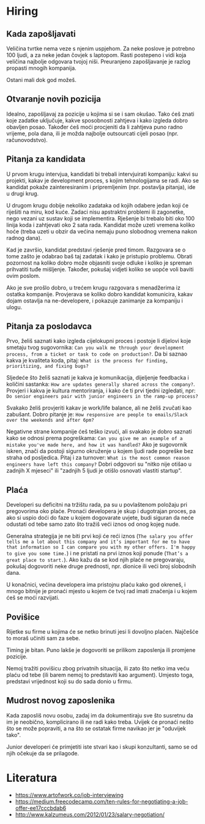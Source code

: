 # Hiring

## Kada zapošljavati

Veličina tvrtke nema veze s njenim uspjehom. Za neke poslove je potrebno 100 ljudi, a za neke jedan čovjek s laptopom. Rasti postepeno i vidi koja veličina najbolje odgovara tvojoj niši. Preuranjeno zapošljavanje je razlog propasti mnogih kompanija.

Ostani mali dok god možeš.

## Otvaranje novih pozicija

Idealno, zapošljavaj za pozicije u kojima si se i sam okušao. Tako ćeš znati koje zadatke uključuje, kakve sposobnosti zahtjeva i kako izgleda dobro obavljen posao. Također ćeš moći procjeniti da li zahtjeva puno radno vrijeme, pola dana, ili je možda najbolje outsourcati cijeli posao (npr. računovodstvo).

## Pitanja za kandidata

U prvom krugu intervjua, kandidati bi trebali intervjuirati kompaniju: kakvi su projekti, kakav je development proces, s kojim tehnologijama se radi. Ako se kandidat pokaže zainteresiranim i pripremljenim (npr. postavlja pitanja), ide u drugi krug.

U drugom krugu dobije nekoliko zadataka od kojih odabere jedan koji će riješiti na miru, kod kuće. Zadaci nisu apstraktni problemi ili zagonetke, nego vezani uz sustav koji se implementira. Rješenje bi trebalo biti oko 100 linija koda i zahtjevati oko 2 sata rada. Kandidat može uzeti vremena koliko hoće (treba uzeti u obzir da većina nemaju puno slobodnog vremena nakon radnog dana).

Kad je završio, kandidat predstavi rješenje pred timom. Razgovara se o tome zašto je odabrao baš taj zadatak i kako je pristupio problemu. Obrati pozornost na koliko dobro može objasniti svoje odluke i koliko je spreman prihvatiti tuđe mišljenje. Također, pokušaj vidjeti koliko se uopće voli baviti ovim poslom.

Ako je sve prošlo dobro, u trećem krugu razgovara s menadžerima iz ostatka kompanije. Provjerava se koliko dobro kandidat komunicira, kakav dojam ostavlja na ne-developere, i pokazuje zanimanje za kompaniju i ulogu.

## Pitanja za poslodavca

Prvo, želiš saznati kako izgleda cijelokupni proces i postoje li dijelovi koje smetaju tvog sugovornika: `Can you walk me through your development process, from a ticket or task to code on production?`. Da bi saznao kakva je kvaliteta koda, pitaj: `What is the process for finding, prioritizing, and fixing bugs?`

Sljedeće što želiš saznati je kakva je komunikacija, dijeljenje feedbacka i količini sastanka: `How are updates generally shared across the company?`. Provjeri i kakva je kultura mentoriranja, i kako će ti prvi tjedni izgledati, npr: `Do senior engineers pair with junior engineers in the ramp-up process?`

Svakako želiš provjeriti kakav je work/life balance, ali ne želiš zvučati kao zabušant. Dobro pitanje je: `How responsive are people to emails/Slack over the weekends and after 6pm?`

Negativne strane kompanije ćeš teško izvući, ali svakako je dobro saznati kako se odnosi prema pogreškama: `Can you give me an example of a mistake you've made here, and how it was handled?` Ako je sugovornik iskren, znači da postoji sigurno okruženje u kojem ljudi rade pogreške bez straha od posljedica. Pitaj i za turnover: `What is the most common reason engineers have left this company?` Dobri odgovori su "nitko nije otišao u zadnjih X mjeseci" ili  "zadnjih 5 ljudi je otišlo osnovati vlastiti startup".

## Plaća

Developeri su deficitni na tržištu rada, pa su u povlaštenom položaju pri pregovorima oko plaće. Pronaći developera je skup i dugotrajan proces, pa ako si uspio doći do faze u kojem dogovarate uvjete, budi siguran da neće odustati od tebe samo zato što tražiš veći iznos od onog kojeg nude.

Generalna strategija je ne biti prvi koji će reći iznos (`The salary you offer tells me a lot about this company and it’s important for me to have that information so I can compare you with my other offers. I'm happy to give you some time.`) i ne pristati na prvi iznos koji ponude (`That’s a great place to start.`). Ako kažu da se kod njih plaće ne pregovaraju, pokušaj dogovoriti neke druge prednosti, npr. dionice ili veći broj slobodnih dana.

U konačnici, većina developera ima pristojnu plaću kako god okreneš, i mnogo bitnije je pronaći mjesto u kojem će tvoj rad imati značenja i u kojem ćeš se moći razvijati.

## Povišice

Rijetke su firme u kojima će se netko brinuti jesi li dovoljno plaćen. Najčešće to moraš učiniti sam za sebe.

Timing je bitan. Puno lakše je dogovoriti se prilikom zaposlenja ili promjene pozicije.

Nemoj tražiti povišicu zbog privatnih situacija, ili zato što netko ima veću plaću od tebe (ili barem nemoj to predstaviti kao argument). Umjesto toga, predstavi vrijednost koji su do sada donio u firmu.

## Mudrost novog zaposlenika

Kada zaposliš novu osobu, zadaj im da dokumentiraju sve što susretnu da im je neobično, komplicirano ili ne radi kako treba. Uvijek će pronaći nešto što se može popraviti, a na što se ostatak firme navikao jer je "oduvijek tako".

Junior developeri će primjetiti iste stvari kao i skupi konzultanti, samo se od njih očekuje da se prilagode.

# Literatura

* https://www.artofwork.co/job-interviewing
* https://medium.freecodecamp.com/ten-rules-for-negotiating-a-job-offer-ee17cccbdab6
* http://www.kalzumeus.com/2012/01/23/salary-negotiation/

